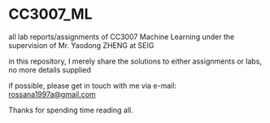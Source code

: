 # CC3007_ML
all lab reports/assignments of CC3007 Machine Learning under the supervision of Mr. Yaodong ZHENG at SEIG

in this repository, I merely share the solutions to either assignments or labs, no more details supplied

if possible, please get in touch with me via e-mail: rossana1997a@gmail.com

Thanks for spending time reading all.
